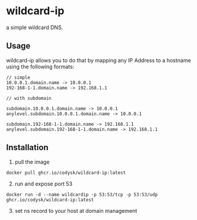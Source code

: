 # wildcard-ip
a simple wildcard DNS.

## Usage
wildcard-ip allows you to do that by mapping any IP Address to a hostname using the following formats:

```
// simple
10.0.0.1.domain.name -> 10.0.0.1
192-168-1-1.domain.name -> 192.168.1.1

// with subdomain

subdomain.10.0.0.1.domain.name -> 10.0.0.1
anylevel.subdomain.10.0.0.1.domain.name -> 10.0.0.1

subdomain.192-168-1-1.domain.name -> 192.168.1.1
anylevel.subdomain.192-168-1-1.domain.name -> 192.168.1.1
```

## Installation

1. pull the image

`docker pull ghcr.io/codysk/wildcard-ip:latest`

2. run and expose port 53

`docker run -d --name wildcardip -p 53:53/tcp -p 53:53/udp ghcr.io/codysk/wildcard-ip:latest`

3. set ns record to your host at domain management
